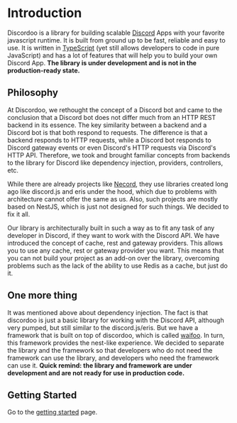 # Introduction
Discordoo is a library for building scalable [Discord](https://discord.com) Apps with your favorite javascript runtime. It is built from ground up to be fast, reliable and easy to use. It is written in [TypeScript](https://typescriptlang.org) (yet still allows developers to code in pure JavaScript) and has a lot of features that will help you to build your own Discord App. **The library is under development and is not in the production-ready state.**

## Philosophy
At Discordoo, we rethought the concept of a Discord bot and came to the conclusion that a Discord bot does not differ much from an HTTP REST backend in its essence. The key similarity between a backend and a Discord bot is that both respond to requests. The difference is that a backend responds to HTTP requests, while a Discord bot responds to Discord gateway events or even Discord's HTTP requests via Discord's HTTP API. Therefore, we took and brought familiar concepts from backends to the library for Discord like dependency injection, providers, controllers, etc.

While there are already projects like [Necord](https://github.com/necordjs/necord), they use libraries created long ago like discord.js and eris under the hood, which due to problems with architecture cannot offer the same as us. Also, such projects are mostly based on NestJS, which is just not designed for such things. We decided to fix it all.

Our library is architecturally built in such a way as to fit any task of any developer in Discord, if they want to work with the Discord API. We have introduced the concept of cache, rest and gateway providers. This allows you to use any cache, rest or gateway provider you want. This means that you can not build your project as an add-on over the library, overcoming problems such as the lack of the ability to use Redis as a cache, but just do it.

## One more thing
It was mentioned above about dependency injection. The fact is that discordoo is just a basic library for working with the Discord API, although very pumped, but still similar to the discord.js/eris. But we have a framework that is built on top of discordoo, which is called [waifoo](https://github.com/ddoodev/waifoo). In turn, this framework provides the nest-like experience. We decided to separate the library and the framework so that developers who do not need the framework can use the library, and developers who need the framework can use it. **Quick remind: the library and framework are under development and are not ready for use in production code.**

## Getting Started
Go to the [getting started](/guide/start) page.
